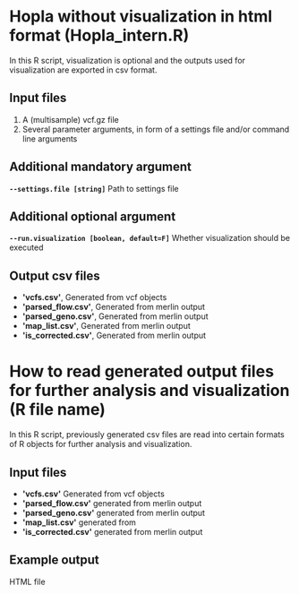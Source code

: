 # Hopla without visualization in html format (Hopla_intern.R)

In this R script, visualization is optional and the outputs used for visualization are exported in csv format.

## Input files

1. A (multisample) vcf.gz file 
2. Several parameter arguments,  in form of a settings file and/or command line arguments

## Additional mandatory argument

**`--settings.file [string]`** Path to settings file

## Additional optional argument

**`--run.visualization [boolean, default=F]`** Whether visualization should be executed

## Output csv files

- **'vcfs.csv'**, Generated from vcf objects
- **'parsed_flow.csv'**, Generated from merlin output
- **'parsed_geno.csv'**, Generated from merlin output
- **'map_list.csv'**, Generated from merlin output
- **'is_corrected.csv'**, Generated from merlin output


# How to read generated output files for further analysis and visualization (R file name)

In this R script, previously generated csv files are read into certain formats of R objects for further analysis and visualization.

## Input files

- **'vcfs.csv'** Generated from vcf objects
- **'parsed_flow.csv'** generated from merlin output
- **'parsed_geno.csv'** generated from merlin output
- **'map_list.csv'** generated from
- **'is_corrected.csv'** generated from merlin output

## Example output

HTML file




